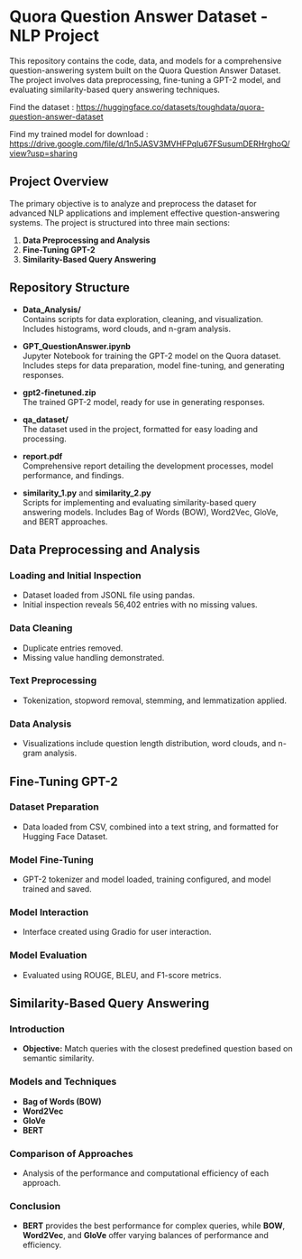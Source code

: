 # Quora Question Answer Dataset - NLP Project

This repository contains the code, data, and models for a comprehensive question-answering system built on the Quora Question Answer Dataset. The project involves data preprocessing, fine-tuning a GPT-2 model, and evaluating similarity-based query answering techniques.

Find the dataset : https://huggingface.co/datasets/toughdata/quora-question-answer-dataset

Find my trained model for download : https://drive.google.com/file/d/1n5JASV3MVHFPqIu67FSusumDERHrghoQ/view?usp=sharing

## Project Overview

The primary objective is to analyze and preprocess the dataset for advanced NLP applications and implement effective question-answering systems. The project is structured into three main sections:

1. **Data Preprocessing and Analysis**
2. **Fine-Tuning GPT-2**
3. **Similarity-Based Query Answering**

## Repository Structure

- **Data_Analysis/**  
  Contains scripts for data exploration, cleaning, and visualization. Includes histograms, word clouds, and n-gram analysis.

- **GPT_QuestionAnswer.ipynb**  
  Jupyter Notebook for training the GPT-2 model on the Quora dataset. Includes steps for data preparation, model fine-tuning, and generating responses.

- **gpt2-finetuned.zip**  
  The trained GPT-2 model, ready for use in generating responses.

- **qa_dataset/**  
  The dataset used in the project, formatted for easy loading and processing.

- **report.pdf**  
  Comprehensive report detailing the development processes, model performance, and findings.

- **similarity_1.py** and **similarity_2.py**  
  Scripts for implementing and evaluating similarity-based query answering models. Includes Bag of Words (BOW), Word2Vec, GloVe, and BERT approaches.

## Data Preprocessing and Analysis

### Loading and Initial Inspection

- Dataset loaded from JSONL file using pandas.
- Initial inspection reveals 56,402 entries with no missing values.

### Data Cleaning

- Duplicate entries removed.
- Missing value handling demonstrated.

### Text Preprocessing

- Tokenization, stopword removal, stemming, and lemmatization applied.

### Data Analysis

- Visualizations include question length distribution, word clouds, and n-gram analysis.

## Fine-Tuning GPT-2

### Dataset Preparation

- Data loaded from CSV, combined into a text string, and formatted for Hugging Face Dataset.

### Model Fine-Tuning

- GPT-2 tokenizer and model loaded, training configured, and model trained and saved.

### Model Interaction

- Interface created using Gradio for user interaction.

### Model Evaluation

- Evaluated using ROUGE, BLEU, and F1-score metrics.

## Similarity-Based Query Answering

### Introduction

- **Objective:** Match queries with the closest predefined question based on semantic similarity.

### Models and Techniques

- **Bag of Words (BOW)**
- **Word2Vec**
- **GloVe**
- **BERT**

### Comparison of Approaches

- Analysis of the performance and computational efficiency of each approach.

### Conclusion

- **BERT** provides the best performance for complex queries, while **BOW**, **Word2Vec**, and **GloVe** offer varying balances of performance and efficiency.

